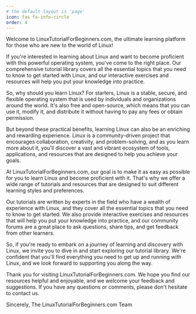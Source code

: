 ```yaml
---
# the default layout is 'page'
icon: fas fa-info-circle
order: 4
---
```


Welcome to LinuxTutorialForBeginners.com, the ultimate learning platform for those who are new to the world of Linux!

If you're interested in learning about Linux and want to become proficient with this powerful operating system, you've come to the right place. Our comprehensive tutorial library covers all the essential topics that you need to know to get started with Linux, and our interactive exercises and resources will help you put your knowledge into practice.

So, why should you learn Linux? For starters, Linux is a stable, secure, and flexible operating system that is used by individuals and organizations around the world. It's also free and open-source, which means that you can use it, modify it, and distribute it without having to pay any fees or obtain permission.

But beyond these practical benefits, learning Linux can also be an enriching and rewarding experience. Linux is a community-driven project that encourages collaboration, creativity, and problem-solving, and as you learn more about it, you'll discover a vast and vibrant ecosystem of tools, applications, and resources that are designed to help you achieve your goals.

At LinuxTutorialForBeginners.com, our goal is to make it as easy as possible for you to learn Linux and become proficient with it. That's why we offer a wide range of tutorials and resources that are designed to suit different learning styles and preferences.

Our tutorials are written by experts in the field who have a wealth of experience with Linux, and they cover all the essential topics that you need to know to get started. We also provide interactive exercises and resources that will help you put your knowledge into practice, and our community forums are a great place to ask questions, share tips, and get feedback from other learners.

So, if you're ready to embark on a journey of learning and discovery with Linux, we invite you to dive in and start exploring our tutorial library. We're confident that you'll find everything you need to get up and running with Linux, and we look forward to supporting you along the way.

Thank you for visiting LinuxTutorialForBeginners.com. We hope you find our resources helpful and enjoyable, and we welcome your feedback and suggestions. If you have any questions or comments, please don't hesitate to contact us.

Sincerely,
The LinuxTutorialForBeginners.com Team
